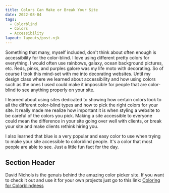 ```yaml
---
title: Colors Can Make or Break Your Site
date: 2022-08-04
tags:
  - Colorblind 
  - Colors
  - Accessibility
layout: layouts/post.njk
---
```

Something that many, myself included, don't think about often enough is accessibility for the color-blind. I love using different pretty colors for everything. I would often use rainbows, galaxy, ocean background pictures, etc. Reds, pinks, and purples galore was my life moto with decorating. So of course I took this mind-set with me into decorating websites. Until my design class where we learned about accessibility and how using colors such as the ones I used could make it impossible for people that are color-blind to see anything properly on your site. 

I learned about using sites dedicated to showing how certain colors look to all the different color-blind types and how to pick the right colors for your site. It really made me realize how important it is when styling a website to be careful of the colors you pick. Making a site accessible to everyone could mean the difference in your site going over well with clients, or break your site and make clients rethink hiring you.

I also learned that blue is a very popular and easy color to use when trying to make your site accessible to colorblind people. It's a color that most people are able to see. Just a little fun fact for the day.

## Section Header

David Nichols is the genuis behind the amazing color picker site. If you want to check it out and use it for your own projects just go to this link: <a href="{{ 'https://davidmathlogic.com/colorblind/#%23D81B60-%231E88E5-%23FFC107-%23004D40' | url }}">Coloring for Colorblindness</a>